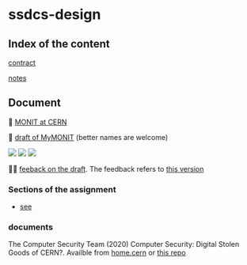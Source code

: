 # ssdcs-design

## Index of the content

[contract](notes/contract.md)

[notes](notes/notes.md)

## Document

🎸 [MONIT at CERN](https://www.epj-conferences.org/articles/epjconf/pdf/2019/19/epjconf_chep2018_08031.pdf)

🍉 [draft of MyMONIT](documents/safe-repository.pdf) (better names are welcome)

<img src="https://img.shields.io/badge/Word_count-1225-%23ff0"/>
<img src="https://img.shields.io/badge/Content-incomplete-%23ff0"/>
<img src="https://img.shields.io/badge/Turnitin-to_do-%23ff0"/>

🧑‍🏫 [feeback on the draft](https://nam11.safelinks.protection.outlook.com/?url=https%3A%2F%2Fkaplanopenlearning.zoom.us%2Frec%2Fshare%2FU3axgeb_Pd2M4ofFlkGgZS63-nBp-KuXP9LDy_Ap_PGQHjvL13K4pHSI5kfAYrq6.y_sNkwmrFAJTR3RO&data=04%7C01%7Ccathryn.peoples%40kaplan.com%7Ca9634329b9364a87bd5508da117aaac3%7C057daf85b1d544cdab7b0a4ce1b29eae%7C0%7C0%7C637841515788167027%7CUnknown%7CTWFpbGZsb3d8eyJWIjoiMC4wLjAwMDAiLCJQIjoiV2luMzIiLCJBTiI6Ik1haWwiLCJXVCI6Mn0%3D%7C3000&sdata=WF7kdU5lxUgIQ36NsIqLIqMb2nC%2Bu0%2FykupHDNCFL90%3D&reserved=0). The feedback refers to [this version](https://github.com/ros101/ssdcs-assignment/blob/d7a013503cfe135dfdf533ff008e088bf9b89e1e/documents/safe-repository.pdf)

### Sections of the assignment

* [see](documents/sections/)

### documents

The Computer Security Team (2020) Computer Security: Digital Stolen Goods of CERN?. Availble from [home.cern](https://home.cern/news/news/computing/computer-security-digital-stolen-goods-cern) or [this repo](documents/Computer-Security-Digital-stolen-goods-of-CERN.pdf)
